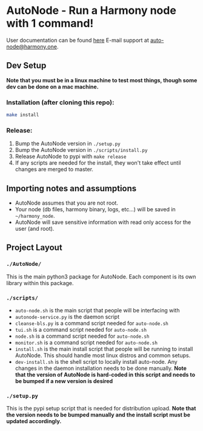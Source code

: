 # AutoNode - Run a Harmony node with 1 command!

User documentation can be found [here](https://docs.harmony.one/home/validators/autonode)
E-mail support at auto-node@harmony.one.

## Dev Setup
**Note that you must be in a linux machine to test most things, though some dev can be done on a mac machine.**
### Installation (after cloning this repo):
```bash
make install
```
### Release:
1) Bump the AutoNode version in `./setup.py`
2) Bump the AutoNode version in `./scripts/install.py`
3) Release AutoNode to pypi with `make release`
4) If any scripts are needed for the install, they won't take effect until changes are merged to master. 


## Importing notes and assumptions
* AutoNode assumes that you are not root.
* Your node (db files, harmony binary, logs, etc...) will be saved in `~/harmony_node`.
* AutoNode will save sensitive information with read only access for the user (and root).


## Project Layout
### `./AutoNode/`
This is the main python3 package for AutoNode. Each component is its own library within this package.
### `./scripts/`
* `auto-node.sh` is the main script that people will be interfacing with
* `autonode-service.py` is the daemon script
* `cleanse-bls.py` is a command script needed for `auto-node.sh`
* `tui.sh` is a command script needed for `auto-node.sh`
* `node.sh` is a command script needed for `auto-node.sh`
* `monitor.sh` is a command script needed for `auto-node.sh`
* `install.sh` is the main install script that people will be running to install AutoNode. This should handle most linux distros and common setups.
* `dev-install.sh` is the shell script to locally install auto-node. Any changes in the daemon installation needs to be done manually.
**Note that the version of AutoNode is hard-coded in this script and needs to be bumped if a new version is desired**
### `./setup.py`
This is the pypi setup script that is needed for distribution upload. 
**Note that the version needs to be bumped manually and the install script must be updated accordingly.**

